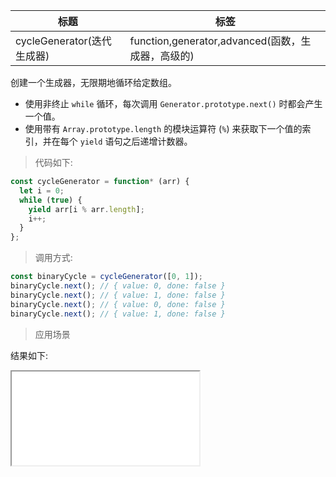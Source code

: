| 标题                       | 标签                                              |
| -------------------------- | ------------------------------------------------- |
| cycleGenerator(迭代生成器) | function,generator,advanced(函数，生成器，高级的) |

创建一个生成器，无限期地循环给定数组。

- 使用非终止 `while` 循环，每次调用 `Generator.prototype.next()` 时都会产生一个值。
- 使用带有 `Array.prototype.length` 的模块运算符 (`%`) 来获取下一个值的索引，并在每个 `yield` 语句之后递增计数器。

> 代码如下:

```js
const cycleGenerator = function* (arr) {
  let i = 0;
  while (true) {
    yield arr[i % arr.length];
    i++;
  }
};
```

> 调用方式:

```js
const binaryCycle = cycleGenerator([0, 1]);
binaryCycle.next(); // { value: 0, done: false }
binaryCycle.next(); // { value: 1, done: false }
binaryCycle.next(); // { value: 0, done: false }
binaryCycle.next(); // { value: 1, done: false }
```

> 应用场景

<div class="code-editor" data-url="codes/javascript/html/cycle-generator.html" data-language="html"></div>

结果如下:

<iframe src="codes/javascript/html/cycle-generator.html"></iframe>
